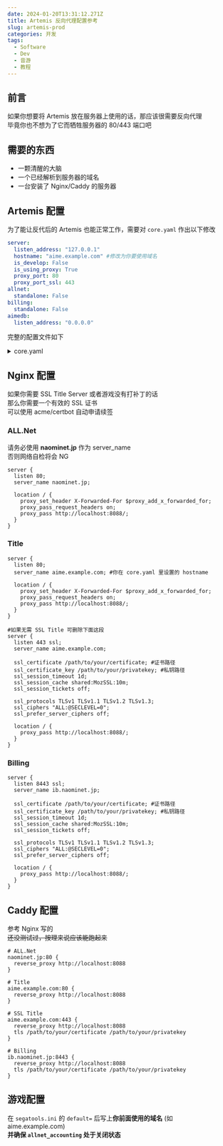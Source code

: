 ```yaml
---
date: 2024-01-20T13:31:12.271Z
title: Artemis 反向代理配置参考
slug: artemis-prod
categories: 开发
tags:
  - Software
  - Dev
  - 音游
  - 教程
---
```


## 前言
如果你想要将 Artemis 放在服务器上使用的话，那应该很需要反向代理  
毕竟你也不想为了它而牺牲服务器的 80/443 端口吧  

## 需要的东西
- 一颗清醒的大脑
- 一个已经解析到服务器的域名
- 一台安装了 Nginx/Caddy 的服务器

## Artemis 配置
为了能让反代后的 Artemis 也能正常工作，需要对 ```core.yaml``` 作出以下修改

```yaml
server:
  listen_address: "127.0.0.1"
  hostname: "aime.example.com" #修改为你要使用域名
  is_develop: False
  is_using_proxy: True
  proxy_port: 80
  proxy_port_ssl: 443
allnet:
  standalone: False
billing:
  standalone: False
aimedb:
  listen_address: "0.0.0.0"
```

完整的配置文件如下  

<details>
<summary>core.yaml</summary>

```yaml
server:
  listen_address: "127.0.0.1"
  hostname: "aime.example.com" #修改为你要使用域名
  port: 8088
  ssl_key: "cert/title.key"
  ssl_cert: "cert/title.crt"
  allow_user_registration: True
  allow_unregistered_serials: True
  name: "ARTEMiS"
  is_develop: False
  is_using_proxy: True
  proxy_port: 80
  proxy_port_ssl: 443
  log_dir: "logs"
  check_arcade_ip: False
  strict_ip_checking: False

title:
  loglevel: "info"
  reboot_start_time: ""
  reboot_end_time : ""

database:
  host: "127.0.0.1"
  username: "aime"
  password: "password"
  name: "aime"
  port: 3306
  protocol: "mysql"
  sha2_password: False
  loglevel: "info"
  enable_memcached: True
  memcached_host: "localhost"

frontend:
  enable: False
  port: 8089
  loglevel: "info"
  secret: ""

allnet:
  standalone: False
  port: 80
  loglevel: "info"
  allow_online_updates: False
  update_cfg_folder: ""

billing:
  standalone: False
  loglevel: "info"
  port: 8443
  ssl_key: "cert/server.key"
  ssl_cert: "cert/server.pem"
  signing_key: "cert/billing.key"

aimedb:
  enable: True
  listen_address: "0.0.0.0"
  loglevel: "info"
  port: 22345
  key: "Copyright(C)SEGA"
  id_secret: ""
  id_lifetime_seconds: 86400

mucha:
  loglevel: "info"
```
  
</details>

## Nginx 配置
如果你需要 SSL Title Server 或者游戏没有打补丁的话  
那么你需要一个有效的 SSL 证书  
可以使用 acme/certbot 自动申请续签

### ALL.Net

请务必使用 **naominet.jp** 作为 server_name  
否则网络自检将会 NG

```nginx
server {
  listen 80;
  server_name naominet.jp;
	
  location / {
  	proxy_set_header X-Forwarded-For $proxy_add_x_forwarded_for;
  	proxy_pass_request_headers on;
  	proxy_pass http://localhost:8088/;
  }
}
```

### Title
```nginx
server {
  listen 80;
  server_name aime.example.com; #你在 core.yaml 里设置的 hostname

  location / {
  	proxy_set_header X-Forwarded-For $proxy_add_x_forwarded_for;
  	proxy_pass_request_headers on;
  	proxy_pass http://localhost:8088/;
  }
}

#如果无需 SSL Title 可删除下面这段
server {
  listen 443 ssl;
  server_name aime.example.com;

  ssl_certificate /path/to/your/certificate; #证书路径
  ssl_certificate_key /path/to/your/privatekey; #私钥路径
  ssl_session_timeout 1d;
  ssl_session_cache shared:MozSSL:10m;
  ssl_session_tickets off;

  ssl_protocols TLSv1 TLSv1.1 TLSv1.2 TLSv1.3;
  ssl_ciphers "ALL:@SECLEVEL=0";
  ssl_prefer_server_ciphers off;

  location / {
  	proxy_pass http://localhost:8088/;
  }
}
```

### Billing

```nginx
server {
  listen 8443 ssl;	
  server_name ib.naominet.jp;
    
  ssl_certificate /path/to/your/certificate; #证书路径
  ssl_certificate_key /path/to/your/privatekey; #私钥路径
  ssl_session_timeout 1d;
  ssl_session_cache shared:MozSSL:10m;
  ssl_session_tickets off;

  ssl_protocols TLSv1 TLSv1.1 TLSv1.2 TLSv1.3;
  ssl_ciphers "ALL:@SECLEVEL=0";
  ssl_prefer_server_ciphers off;

  location / {
  	proxy_pass http://localhost:8088/;
  }
}
```

## Caddy 配置
参考 Nginx 写的  
~~还没测试过，按理来说应该能跑起来~~  

```caddyfile
# ALL.Net
naominet.jp:80 {
  reverse_proxy http://localhost:8088
}

# Title
aime.example.com:80 {
  reverse_proxy http://localhost:8088
}

# SSL Title
aime.example.com:443 {
  reverse_proxy http://localhost:8088
  tls /path/to/your/certificate /path/to/your/privatekey
}

# Billing
ib.naominet.jp:8443 {
  reverse_proxy http://localhost:8088
  tls /path/to/your/certificate /path/to/your/privatekey
}

```


## 游戏配置
在 ```segatools.ini``` 的 ```default=``` 后写上**你前面使用的域名** (如 aime.example.com)  
**并确保 ```allnet_accounting``` 处于关闭状态**